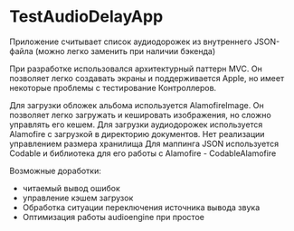 # TestAudioDelayApp

Приложение считывает список аудиодорожек из внутреннего JSON-файла (можно легко заменить при наличии бэкенда)

При разработке использовался архитектурный паттерн MVC. Он позволяет легко создавать экраны и поддерживается Apple, но имеет некоторые проблемы с тестирование Контроллеров.

Для загрузки обложек альбома используется AlamofireImage. Он позволяет легко загружать и кешировать изображения, но сложно управлять его кешем.
Для загрузки аудиодорожек используется Alamofire с загрузкой в директорию документов. Нет реализации управлением размера хранилища
Для маппинга JSON используется Codable и библиотека для его работы с Alamofire - CodableAlamofire

Возможные доработки:
* читаемый вывод ошибок
* управление кэшем загрузок
* Обработка ситуации переключения источника вывода звука
* Оптимизация работы audioengine при простое

